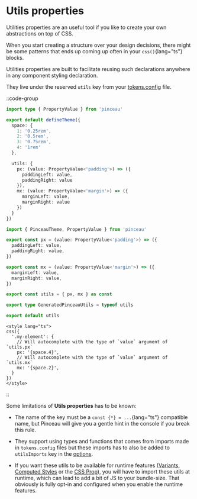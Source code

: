 # Utils properties

Utilities properties are an useful tool if you like to create your own abstractions on top of CSS.

When you start creating a structure over your design decisions, there might be some patterns that ends up coming up often in your `css()`{lang="ts"} blocks.

Utilities properties are built to facilitate reusing such declarations anywhere in any component styling declaration.

They live under the reserved `utils` key from your [tokens.config](/configuration/tokens-config) file.

::code-group

```ts [tokens.config.ts]
import type { PropertyValue } from 'pinceau'

export default defineTheme({
  space: {
    1: '0.25rem',
    2: '0.5rem',
    3: '0.75rem',
    4: '1rem'
  },

  utils: {
    px: (value: PropertyValue<'padding'>) => ({ 
      paddingLeft: value,
      paddingRight: value 
    }),
    mx: (value: PropertyValue<'margin'>) => ({ 
      marginLeft: value,
      marginRight: value 
    })
  }
})
```

```ts [#pinceau/utils]
import { PinceauTheme, PropertyValue } from 'pinceau'

export const px = (value: PropertyValue<'padding'>) => ({
  paddingLeft: value,
  paddingRight: value,
})

export const mx = (value: PropertyValue<'margin'>) => ({
  marginLeft: value,
  marginRight: value,
})

export const utils = { px, mx } as const

export type GeneratedPinceauUtils = typeof utils

export default utils
```

```vue [Your Vue component]
<style lang="ts">
css({
  '.my-element': {
    // Will autocomplete with the type of `value` argument of `utils.px`
    px: '{space.4}',
    // Will autocomplete with the type of `value` argument of `utils.mx`
    mx: '{space.2}',
  }
})
</style>
```

::

Some limitations of **Utils properties** has to be known:

- The name of the key must be a `const {*} = ...`{lang="ts"} compatible name, but Pinceau will give you a gentle hint in the console if you break this rule.

- They support using types and functions that comes from imports made in `tokens.config` files but these imports has to also be added to `utilsImports` key in the [options](/advanced/plugin-options).

- If you want these utils to be available for runtime features ([Variants](/styling/variants), [Computed Styles](/styling/computed-styles) or the [CSS Prop](styling/css-prop)), you will have to import these utils at runtime, which can lead to add a bit of JS to your bundle-size. That obviously is fully opt-in and configured when you enable the runtime features.
